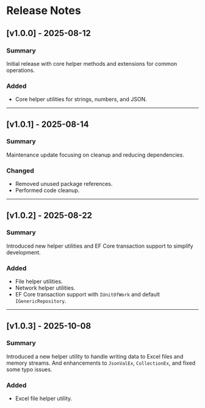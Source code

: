 # Release Notes

## [v1.0.0] - 2025-08-12
### Summary
Initial release with core helper methods and extensions for common operations.

### Added
- Core helper utilities for strings, numbers, and JSON.

---

## [v1.0.1] - 2025-08-14
### Summary
Maintenance update focusing on cleanup and reducing dependencies.

### Changed
- Removed unused package references.
- Performed code cleanup.

---

## [v1.0.2] - 2025-08-22
### Summary
Introduced new helper utilities and EF Core transaction support to simplify development.

### Added
- File helper utilities.
- Network helper utilities.
- EF Core transaction support with `IUnitOfWork` and default `IGenericRepository`.

---

## [v1.0.3] - 2025-10-08
### Summary
Introduced a new helper utility to handle writing data to Excel files and memory streams. And enhancements to `JsonValEx`, `CollectionEx`, and fixed some typo issues.

### Added
- Excel file helper utility.
